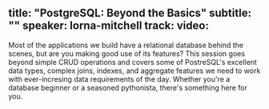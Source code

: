 title: "PostgreSQL: Beyond the Basics"
subtitle: ""
speaker: lorna-mitchell
track: 
video:
---
Most of the applications we build have a relational database behind the scenes, but are you making good use of its features?  This session goes beyond simple CRUD operations and covers some of PostreSQL's excellent data types, complex joins, indexes, and aggregate features we need to work with ever-incresing data requirements of the day.  Whether you're a database beginner or a seasoned pythonista, there's something here for you.